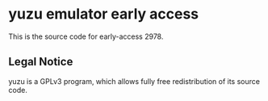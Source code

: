 yuzu emulator early access
=============

This is the source code for early-access 2978.

## Legal Notice

yuzu is a GPLv3 program, which allows fully free redistribution of its source code.
